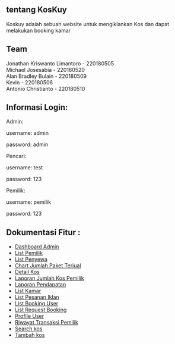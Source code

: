 ## tentang KosKuy

Koskuy adalah sebuah website untuk mengiklankan Kos dan dapat melakukan booking kamar

## Team

Jonathan Kriswanto Limantoro - 220180505 <br>
Michael Josesabia - 220180520 <br>
Alan Bradley Bulain - 220180509 <br>
Kevin - 220180506 <br>
Antonio Christianto - 220180510 <br>



## Informasi Login:

Admin:

username: admin

password: admin

Pencari:

username: test

password: 123

Pemilik: 

username: pemilik

password: 123


## Dokumentasi Fitur :
- <a href="https://git.sib.stts.edu/FAI2022/Kelompok6-KosKuy/src/d34050074b59d3366207474e06a2a80371552dc2/public/images/dokumentasi/dashboard_admin.jpeg">Dashboard Admin</a>
- <a href="https://git.sib.stts.edu/FAI2022/Kelompok6-KosKuy/src/d34050074b59d3366207474e06a2a80371552dc2/public/images/dokumentasi/list_pemilik.jpeg">List Pemilik</a>
- <a href="https://git.sib.stts.edu/FAI2022/Kelompok6-KosKuy/src/d34050074b59d3366207474e06a2a80371552dc2/public/images/dokumentasi/list_penyewa.jpeg">List Penyewa</a>
- <a href="https://git.sib.stts.edu/FAI2022/Kelompok6-KosKuy/src/4981ee75d7e284ef0b73fb8b750ede9da1f844b0/public/images/dokumentasi/chart_paket.jpeg">Chart Jumlah Paket Terjual</a>
- <a href="https://git.sib.stts.edu/FAI2022/Kelompok6-KosKuy/src/4981ee75d7e284ef0b73fb8b750ede9da1f844b0/public/images/dokumentasi/detailkos.jpeg">Detail Kos</a>
- <a href="https://git.sib.stts.edu/FAI2022/Kelompok6-KosKuy/src/4981ee75d7e284ef0b73fb8b750ede9da1f844b0/public/images/dokumentasi/laporan_jumlahkos.jpeg">Laporan Jumlah Kos Pemilik</a>
- <a href="https://git.sib.stts.edu/FAI2022/Kelompok6-KosKuy/src/4981ee75d7e284ef0b73fb8b750ede9da1f844b0/public/images/dokumentasi/laporan_pendapatan.jpeg">Laporan Pendapatan</a>
- <a href="https://git.sib.stts.edu/FAI2022/Kelompok6-KosKuy/src/4981ee75d7e284ef0b73fb8b750ede9da1f844b0/public/images/dokumentasi/list_kamar.jpeg">List Kamar</a>
- <a href="https://git.sib.stts.edu/FAI2022/Kelompok6-KosKuy/src/4981ee75d7e284ef0b73fb8b750ede9da1f844b0/public/images/dokumentasi/list_pesanan_admin.jpeg">List Pesanan Iklan</a>
- <a href="https://git.sib.stts.edu/FAI2022/Kelompok6-KosKuy/src/4981ee75d7e284ef0b73fb8b750ede9da1f844b0/public/images/dokumentasi/list_request_booking.jpeg">List Booking User</a>
- <a href="https://git.sib.stts.edu/FAI2022/Kelompok6-KosKuy/src/4981ee75d7e284ef0b73fb8b750ede9da1f844b0/public/images/dokumentasi/list_requestbooking.jpeg">List Request Booking</a>
- <a href="https://git.sib.stts.edu/FAI2022/Kelompok6-KosKuy/src/4981ee75d7e284ef0b73fb8b750ede9da1f844b0/public/images/dokumentasi/profile_user.jpeg">Profile User</a>
- <a href="https://git.sib.stts.edu/FAI2022/Kelompok6-KosKuy/src/4981ee75d7e284ef0b73fb8b750ede9da1f844b0/public/images/dokumentasi/riwayat_transaksi.jpeg">Riwayat Transaksi Pemilik</a>
- <a href="https://git.sib.stts.edu/FAI2022/Kelompok6-KosKuy/src/4981ee75d7e284ef0b73fb8b750ede9da1f844b0/public/images/dokumentasi/search_kos.jpeg">Search kos</a>
- <a href="https://git.sib.stts.edu/FAI2022/Kelompok6-KosKuy/src/4981ee75d7e284ef0b73fb8b750ede9da1f844b0/public/images/dokumentasi/tambahkos.jpeg">Tambah kos</a>






